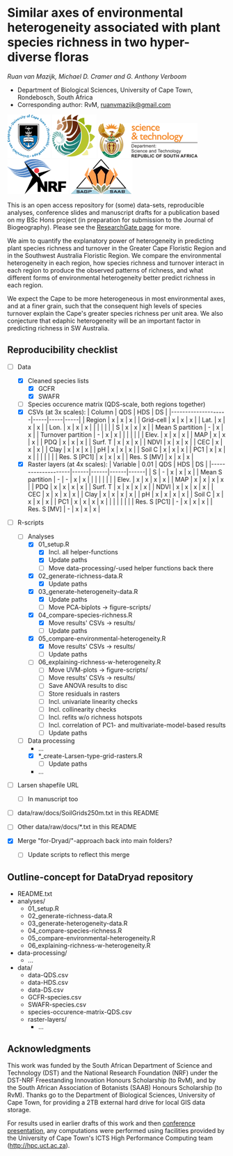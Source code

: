 # Similar axes of environmental heterogeneity associated with plant species richness in two hyper-diverse floras

_Ruan van Mazijk, Michael D. Cramer and G. Anthony Verboom_

- Department of Biological Sciences, University of Cape Town, Rondebosch, South Africa
- Corresponding author: RvM, ruanvmazijk@gmail.com

<p>
  <img src="logos/UCT-logo.png"       height="100" />
  <img src="logos/BIO-logo.png"       height="100" />
  <img src="logos/DST-logo.png"       height="80"  />
  <img src="logos/NRF-logo.png"       height="80"  />
  <img src="logos/SAAB-logo.png"      height="80"  />
</p>

This is an open access repository for (some) data-sets, reproducible analyses, conference slides and manuscript drafts for a publication based on my BSc Hons project (in preparation for submission to the Journal of Biogeography). Please see the [ResearchGate page](https://www.researchgate.net/project/Plant-species-richness-turnover-environmental-heterogeneity-in-the-Cape-and-SW-Australia) for more.

We aim to quantify the explanatory power of heterogeneity in predicting plant species richness and turnover in the Greater Cape Floristic Region and in the Southwest Australia Floristic Region. We compare the environmental heterogeneity in each region, how species richness and turnover interact in each region to produce the observed patterns of richness, and what different forms of environmental heterogeneity better predict richness in each region.

We expect the Cape to be more heterogeneous in most environmental axes, and at a finer grain, such that the consequent high levels of species turnover explain the Cape's greater species richness per unit area. We also conjecture that edaphic heterogeneity will be an important factor in predicting richness in SW Australia.

## Reproducibility checklist

- [ ] Data
    - [x] Cleaned species lists
        - [x] GCFR
        - [x] SWAFR
    - [ ] Species occurence matrix (QDS-scale, both regions together)
    - [x] CSVs (at 3x scales):
      | Column             | QDS | HDS | DS  |
      |--------------------|-----|-----|-----|
      | Region             | x   | x   | x   |
      | Grid-cell          | x   | x   | x   |
      | Lat.               | x   | x   | x   |
      | Lon.               | x   | x   | x   |
      |                    |     |     |     |
      | S                  | x   | x   | x   |
      | Mean S partition   | -   | x   | x   |
      | Turnover partition | -   | x   | x   |
      |                    |     |     |     |
      | Elev.              | x   | x   | x   |
      | MAP                | x   | x   | x   |
      | PDQ                | x   | x   | x   |
      | Surf. T            | x   | x   | x   |
      | NDVI               | x   | x   | x   |
      | CEC                | x   | x   | x   |
      | Clay               | x   | x   | x   |
      | pH                 | x   | x   | x   |
      | Soil C             | x   | x   | x   |
      | PC1                | x   | x   | x   |
      |                    |     |     |     |
      | Res. S [PC1]       | x   | x   | x   |
      | Res. S [MV]        | x   | x   | x   |
    - [x] Raster layers (at 4x scales):
      | Variable           | 0.01 | QDS  | HDS  | DS   |
      |--------------------|------|------|------|------|
      | S                  | -    | x    | x    | x    |
      | Mean S partition   | -    | -    | x    | x    |
      |                    |      |      |      |      |
      | Elev.              | x    | x    | x    | x    |
      | MAP                | x    | x    | x    | x    |
      | PDQ                | x    | x    | x    | x    |
      | Surf. T            | x    | x    | x    | x    |
      | NDVI               | x    | x    | x    | x    |
      | CEC                | x    | x    | x    | x    |
      | Clay               | x    | x    | x    | x    |
      | pH                 | x    | x    | x    | x    |
      | Soil C             | x    | x    | x    | x    |
      | PC1                | x    | x    | x    | x    |
      |                    |      |      |      |      |
      | Res. S [PC1]       | -    | x    | x    | x    |
      | Res. S [MV]        | -    | x    | x    | x    |

- [ ] R-scripts
    - [ ] Analyses
        - [x] 01_setup.R
            - [x] Incl. all helper-functions
            - [x] Update paths
            - [ ] Move data-processing/-used helper functions back there
        - [x] 02_generate-richness-data.R
            - [x] Update paths
        - [x] 03_generate-heterogeneity-data.R
            - [x] Update paths
            - [ ] Move PCA-biplots -> figure-scripts/
        - [x] 04_compare-species-richness.R
            - [x] Move results' CSVs -> results/
            - [ ] Update paths
        - [x] 05_compare-environmental-heterogeneity.R
            - [x] Move results' CSVs -> results/
            - [ ] Update paths
        - [ ] 06_explaining-richness-w-heterogeneity.R
            - [ ] Move UVM-plots -> figure-scripts/
            - [ ] Move results' CSVs -> results/
            - [ ] Save ANOVA results to disc
            - [ ] Store residuals in rasters
            - [ ] Incl. univariate linearity checks
            - [ ] Incl. collinearity checks
            - [ ] Incl. refits w/o richness hotspots
            - [ ] Incl. correlation of PC1- and multivariate-model-based results
            - [ ] Update paths
    - [ ] Data processing
        - ...
        - [x] *_create-Larsen-type-grid-rasters.R
            - [ ] Update paths
        - ...

- [ ] Larsen shapefile URL
    - [ ] In manuscript too
- [ ] data/raw/docs/SoilGrids250m.txt in this README
- [ ] Other data/raw/docs/*.txt in this README

- [x] Merge "for-Dryad/"-approach back into main folders?
    - [ ] Update scripts to reflect this merge

## Outline-concept for DataDryad repository

- README.txt
- analyses/
    - 01_setup.R
    - 02_generate-richness-data.R
    - 03_generate-heterogeneity-data.R
    - 04_compare-species-richness.R
    - 05_compare-environmental-heterogeneity.R
    - 06_explaining-richness-w-heterogeneity.R
- data-processing/
    - ...
- data/
    - data-QDS.csv
    - data-HDS.csv
    - data-DS.csv
    - GCFR-species.csv
    - SWAFR-species.csv
    - species-occurence-matrix-QDS.csv
    - raster-layers/
        - ...

## Acknowledgments

This work was funded by the South African Department of Science and Technology (DST) and the National Research Foundation (NRF) under the DST-NRF Freestanding Innovation Honours Scholarship (to RvM), and by the South African Association of Botanists (SAAB) Honours Scholarship (to RvM). Thanks go to the Department of Biological Sciences, University of Cape Town, for providing a 2TB external hard drive for local GIS data storage.

For results used in earlier drafts of this work and then [conference presentation](SAAB-AMA-SASSB-2019-talk), any computations were performed using facilities provided by the University of Cape Town's ICTS High Performance Computing team (<http://hpc.uct.ac.za>).
